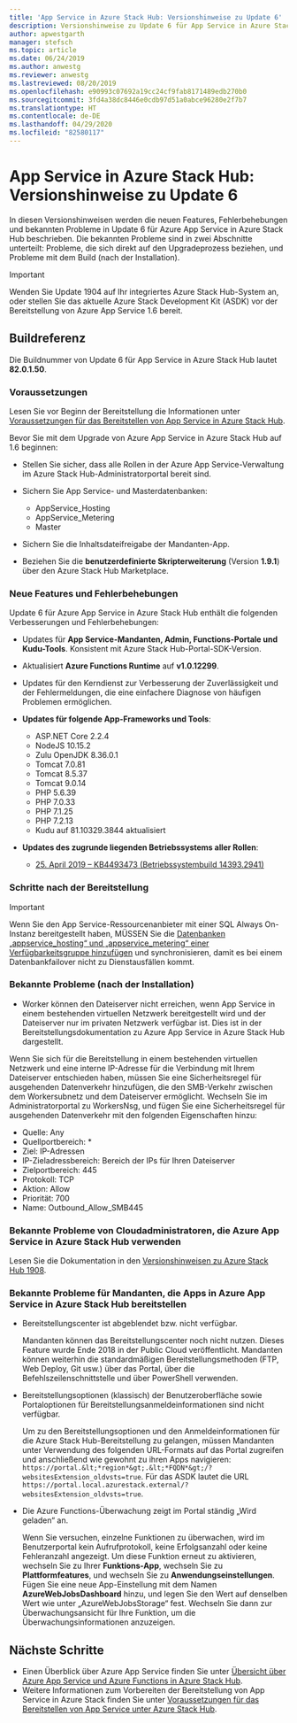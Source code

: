 ```yaml
---
title: 'App Service in Azure Stack Hub: Versionshinweise zu Update 6'
description: Versionshinweise zu Update 6 für App Service in Azure Stack Hub, z. B. zu neuen Features, Fehlerbehebungen und bekannten Problemen.
author: apwestgarth
manager: stefsch
ms.topic: article
ms.date: 06/24/2019
ms.author: anwestg
ms.reviewer: anwestg
ms.lastreviewed: 08/20/2019
ms.openlocfilehash: e90993c07692a19cc24cf9fab8171489edb270b0
ms.sourcegitcommit: 3fd4a38dc8446e0cdb97d51a0abce96280e2f7b7
ms.translationtype: HT
ms.contentlocale: de-DE
ms.lasthandoff: 04/29/2020
ms.locfileid: "82580117"
---
```

# <a name="app-service-on-azure-stack-hub-update-6-release-notes"></a>App Service in Azure Stack Hub: Versionshinweise zu Update 6

In diesen Versionshinweisen werden die neuen Features, Fehlerbehebungen und bekannten Probleme in Update 6 für Azure App Service in Azure Stack Hub beschrieben. Die bekannten Probleme sind in zwei Abschnitte unterteilt: Probleme, die sich direkt auf den Upgradeprozess beziehen, und Probleme mit dem Build (nach der Installation).

> [!IMPORTANT]
> Wenden Sie Update 1904 auf Ihr integriertes Azure Stack Hub-System an, oder stellen Sie das aktuelle Azure Stack Development Kit (ASDK) vor der Bereitstellung von Azure App Service 1.6 bereit.

## <a name="build-reference"></a>Buildreferenz

Die Buildnummer von Update 6 für App Service in Azure Stack Hub lautet **82.0.1.50**.

### <a name="prerequisites"></a>Voraussetzungen

Lesen Sie vor Beginn der Bereitstellung die Informationen unter [Voraussetzungen für das Bereitstellen von App Service in Azure Stack Hub](azure-stack-app-service-before-you-get-started.md).

Bevor Sie mit dem Upgrade von Azure App Service in Azure Stack Hub auf 1.6 beginnen:

- Stellen Sie sicher, dass alle Rollen in der Azure App Service-Verwaltung im Azure Stack Hub-Administratorportal bereit sind.

- Sichern Sie App Service- und Masterdatenbanken:
  - AppService_Hosting
  - AppService_Metering
  - Master

- Sichern Sie die Inhaltsdateifreigabe der Mandanten-App.

- Beziehen Sie die **benutzerdefinierte Skripterweiterung** (Version **1.9.1**) über den Azure Stack Hub Marketplace.

### <a name="new-features-and-fixes"></a>Neue Features und Fehlerbehebungen

Update 6 für Azure App Service in Azure Stack Hub enthält die folgenden Verbesserungen und Fehlerbehebungen:

- Updates für **App Service-Mandanten, Admin, Functions-Portale und Kudu-Tools**. Konsistent mit Azure Stack Hub-Portal-SDK-Version.

- Aktualisiert **Azure Functions Runtime** auf **v1.0.12299**.

- Updates für den Kerndienst zur Verbesserung der Zuverlässigkeit und der Fehlermeldungen, die eine einfachere Diagnose von häufigen Problemen ermöglichen.

- **Updates für folgende App-Frameworks und Tools**:

  - ASP.NET Core 2.2.4
  - NodeJS 10.15.2
  - Zulu OpenJDK 8.36.0.1
  - Tomcat 7.0.81
  - Tomcat 8.5.37
  - Tomcat 9.0.14
  - PHP 5.6.39
  - PHP 7.0.33
  - PHP 7.1.25
  - PHP 7.2.13
  - Kudu auf 81.10329.3844 aktualisiert

- **Updates des zugrunde liegenden Betriebssystems aller Rollen**:
  - [25. April 2019 – KB4493473 (Betriebssystembuild 14393.2941)](https://support.microsoft.com/help/4493473/windows-10-update-kb4493473)

### <a name="post-deployment-steps"></a>Schritte nach der Bereitstellung

> [!IMPORTANT]
> Wenn Sie den App Service-Ressourcenanbieter mit einer SQL Always On-Instanz bereitgestellt haben, MÜSSEN Sie die [Datenbanken „appservice_hosting“ und „appservice_metering“ einer Verfügbarkeitsgruppe hinzufügen](https://docs.microsoft.com/sql/database-engine/availability-groups/windows/availability-group-add-a-database) und synchronisieren, damit es bei einem Datenbankfailover nicht zu Dienstausfällen kommt.

### <a name="known-issues-post-installation"></a>Bekannte Probleme (nach der Installation)

- Worker können den Dateiserver nicht erreichen, wenn App Service in einem bestehenden virtuellen Netzwerk bereitgestellt wird und der Dateiserver nur im privaten Netzwerk verfügbar ist. Dies ist in der Bereitstellungsdokumentation zu Azure App Service in Azure Stack Hub dargestellt.

Wenn Sie sich für die Bereitstellung in einem bestehenden virtuellen Netzwerk und eine interne IP-Adresse für die Verbindung mit Ihrem Dateiserver entschieden haben, müssen Sie eine Sicherheitsregel für ausgehenden Datenverkehr hinzufügen, die den SMB-Verkehr zwischen dem Workersubnetz und dem Dateiserver ermöglicht. Wechseln Sie im Administratorportal zu WorkersNsg, und fügen Sie eine Sicherheitsregel für ausgehenden Datenverkehr mit den folgenden Eigenschaften hinzu:

* Quelle: Any
* Quellportbereich: *
* Ziel: IP-Adressen
* IP-Zieladressbereich: Bereich der IPs für Ihren Dateiserver
* Zielportbereich: 445
* Protokoll: TCP
* Aktion: Allow
* Priorität: 700
* Name: Outbound_Allow_SMB445

### <a name="known-issues-for-cloud-admins-operating-azure-app-service-on-azure-stack-hub"></a>Bekannte Probleme von Cloudadministratoren, die Azure App Service in Azure Stack Hub verwenden

Lesen Sie die Dokumentation in den [Versionshinweisen zu Azure Stack Hub 1908](/azure-stack/operator/release-notes?view=azs-1908).

### <a name="known-issues-for-tenants-deploying-apps-on-azure-app-service-on-azure-stack-hub"></a>Bekannte Probleme für Mandanten, die Apps in Azure App Service in Azure Stack Hub bereitstellen

- Bereitstellungscenter ist abgeblendet bzw. nicht verfügbar.

    Mandanten können das Bereitstellungscenter noch nicht nutzen. Dieses Feature wurde Ende 2018 in der Public Cloud veröffentlicht. Mandanten können weiterhin die standardmäßigen Bereitstellungsmethoden (FTP, Web Deploy, Git usw.) über das Portal, über die Befehlszeilenschnittstelle und über PowerShell verwenden.

- Bereitstellungsoptionen (klassisch) der Benutzeroberfläche sowie Portaloptionen für Bereitstellungsanmeldeinformationen sind nicht verfügbar.

    Um zu den Bereitstellungsoptionen und den Anmeldeinformationen für die Azure Stack Hub-Bereitstellung zu gelangen, müssen Mandanten unter Verwendung des folgenden URL-Formats auf das Portal zugreifen und anschließend wie gewohnt zu ihren Apps navigieren: `https://portal.&lt;*region*&gt;.&lt;*FQDN*&gt;/?websitesExtension_oldvsts=true`. Für das ASDK lautet die URL `https://portal.local.azurestack.external/?websitesExtension_oldvsts=true`.

- Die Azure Functions-Überwachung zeigt im Portal ständig „Wird geladen“ an.

    Wenn Sie versuchen, einzelne Funktionen zu überwachen, wird im Benutzerportal kein Aufrufprotokoll, keine Erfolgsanzahl oder keine Fehleranzahl angezeigt. Um diese Funktion erneut zu aktivieren, wechseln Sie zu Ihrer **Funktions-App**, wechseln Sie zu **Plattformfeatures**, und wechseln Sie zu **Anwendungseinstellungen**.  Fügen Sie eine neue App-Einstellung mit dem Namen **AzureWebJobsDashboard** hinzu, und legen Sie den Wert auf denselben Wert wie unter „AzureWebJobsStorage“ fest. Wechseln Sie dann zur Überwachungsansicht für Ihre Funktion, um die Überwachungsinformationen anzuzeigen.

## <a name="next-steps"></a>Nächste Schritte

- Einen Überblick über Azure App Service finden Sie unter [Übersicht über Azure App Service und Azure Functions in Azure Stack Hub](azure-stack-app-service-overview.md).
- Weitere Informationen zum Vorbereiten der Bereitstellung von App Service in Azure Stack finden Sie unter [Voraussetzungen für das Bereitstellen von App Service unter Azure Stack Hub](azure-stack-app-service-before-you-get-started.md).
